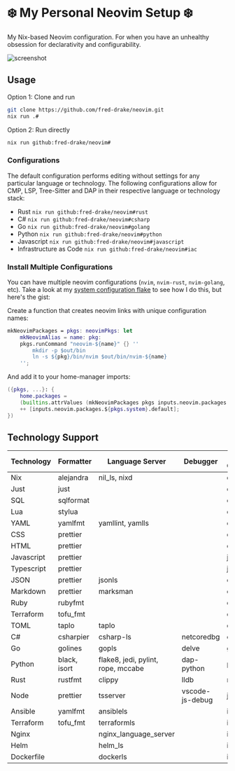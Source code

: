 # ❄️ My Personal Neovim Setup ❄️

My Nix-based Neovim configuration. For when you have an unhealthy obsession for declarativity and configurability.

![screenshot](images/desktop.png)

## Usage

Option 1: Clone and run

```bash
git clone https://github.com/fred-drake/neovim.git
nix run .#
```

Option 2: Run directly

```bash
nix run github:fred-drake/neovim#
```

### Configurations

The default configuration performs editing without settings for any particular language or technology. The following configurations allow for CMP, LSP, Tree-Sitter and DAP in their respective language or technology stack:

- Rust `nix run github:fred-drake/neovim#rust`
- C# `nix run github:fred-drake/neovim#csharp`
- Go `nix run github:fred-drake/neovim#golang`
- Python `nix run github:fred-drake/neovim#python`
- Javascript `nix run github:fred-drake/neovim#javascript`
- Infrastructure as Code `nix run github:fred-drake/neovim#iac`

### Install Multiple Configurations

You can have multiple neovim configurations (`nvim`, `nvim-rust`, `nvim-golang`, etc). Take a look at my [system configuration flake](https://github.com/fred-drake/nix/blob/main/flake.nix) to see how I do this, but here's the gist:

Create a function that creates neovim links with unique configuration names:

```nix
mkNeovimPackages = pkgs: neovimPkgs: let
    mkNeovimAlias = name: pkg:
    pkgs.runCommand "neovim-${name}" {} ''
        mkdir -p $out/bin
        ln -s ${pkg}/bin/nvim $out/bin/nvim-${name}
    '';
```

And add it to your home-manager imports:

```nix
({pkgs, ...}: {
    home.packages =
    (builtins.attrValues (mkNeovimPackages pkgs inputs.neovim.packages.${pkgs.system}))
    ++ [inputs.neovim.packages.${pkgs.system}.default];
})
```

## Technology Support

| Technology | Formatter    | Language Server                    | Debugger        | Nix Configuration |
| ---------- | ------------ | ---------------------------------- | --------------- | ----------------- |
| Nix        | alejandra    | nil_ls, nixd                       |                 | default           |
| Just       | just         |                                    |                 | default           |
| SQL        | sqlformat    |                                    |                 | default           |
| Lua        | stylua       |                                    |                 | default           |
| YAML       | yamlfmt      | yamllint, yamlls                   |                 | default           |
| CSS        | prettier     |                                    |                 | default           |
| HTML       | prettier     |                                    |                 | default           |
| Javascript | prettier     |                                    |                 | javascript        |
| Typescript | prettier     |                                    |                 | javascript        |
| JSON       | prettier     | jsonls                             |                 | default           |
| Markdown   | prettier     | marksman                           |                 | default           |
| Ruby       | rubyfmt      |                                    |                 | default           |
| Terraform  | tofu_fmt     |                                    |                 | default           |
| TOML       | taplo        | taplo                              |                 | default           |
| C#         | csharpier    | csharp-ls                          | netcoredbg      | csharp            |
| Go         | golines      | gopls                              | delve           | golang            |
| Python     | black, isort | flake8, jedi, pylint, rope, mccabe | dap-python      | python            |
| Rust       | rustfmt      | clippy                             | lldb            | rust              |
| Node       | prettier     | tsserver                           | vscode-js-debug | javascript        |
| Ansible    | yamlfmt      | ansiblels                          |                 | iac               |
| Terraform  | tofu_fmt     | terraformls                        |                 | iac               |
| Nginx      |              | nginx_language_server              |                 | iac               |
| Helm       |              | helm_ls                            |                 | iac               |
| Dockerfile |              | dockerls                           |                 | iac               |
